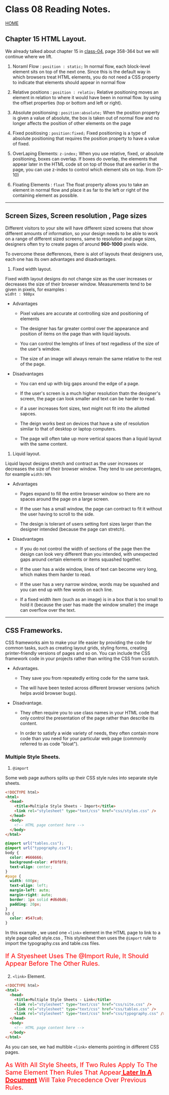 # Class 08 Reading Notes.

[HOME](https://sayefdeen.github.io/reading-notes201/)

## Chapter 15 HTML Layout.

We already talked about chapter 15 in [class-04](https://sayefdeen.github.io/reading-notes201/classes/class-04), page 358-364 but we will continue where we lift.

1. Noraml Flow : `position : static;` In normal flow, each block-level element sits on top of the next one. Since this is the default way in which browsers treat HTML elements, you do not need a CSS property to indicate that elements should appear in normal flow

2. Relative positions : `position : relativ;` Relative positioning moves an element in relation to where it would have been in normal flow. by using the offset properties (top or bottom and left or right).

3. Absolute positionsing : `position:absolute;` When the position property is given a value of absolute, the box is taken out of normal flow and no longer affects the position of other elements on the page

4. Fixed positiosing : `position:fixed;` Fixed positioning is a type of absolute positioning that requires the position property to have a value of fixed.

5. OverLaping Elements: `z-index;` When you use relative, fixed, or absolute positioning, boxes can overlap. If boxes do overlap, the elements that appear later in the HTML code sit on top of those that are earlier in the page, you can use z-index to control which element sits on top. from (0-10)

6. Floating Elements : `float` The float property allows you to take an element in normal flow and place it as far to the left or right of the containing element as possible.

---

## Screen Sizes, Screen resolution , Page sizes

Different visitors to your site will have different sized screens that show different amounts of information, so your design needs to be able to work on a range of different sized screens, same to resolution and page sizes, designers often try to create pages of around **960-1000** pixels wide.

To overcome these defferences, there is alot of layouts theat designers use, each one has its own advantages and disadvantages.

1. Fixed width layout.

Fixed width layout designs do not change size as the user increases or decreases the size of their browser window. Measurements tend to be given in pixels, for examples :  
 `widht : 980px`

- Advantages

  - Pixel values are accurate at controlling size and positioning of elements

  - The designer has far greater control over the appearance and position of items on the page than with liquid layouts.

  - You can control the lemghts of lines of text regadless of the size of the user's wimdow.

  - The size of an image will always remain the same relative to the rest of the page.

- Disadvantages

  - You can end up with big gaps around the edge of a page.

  - If the user's screen is a much higher resolution thatn the designer's screen, the page can look smaller and text can be harder to read.

  - if a user increases font sizes, text might not fit into the allotted sapces.

  - The deign works best on devices that have a site of resolution similar to that of desktop or laptop computers.

  - The page will often take up more vertical spaces than a liquid layout with the same content.

1. Liquid layout.

Liquid layout designs stretch and contract as the user increases or decreases the size of their browser window. They tend to use percentages, for example `width:90%`

- Advantages

  - Pages expand to fill the entire browser window so there are no spaces around the page on a large screen.

  - If the user has a small window, the page can contract to fit it without the user having to scroll to the side.

  - The design is tolerant of users setting font sizes larger than the designer intended (because the page can stretch).

- Disadvantages

  - If you do not control the width of sections of the page then the design can look very different than you intended, with unexpected gaps around certain elements or items squashed together.

  - If the user has a wide window, lines of text can become very long, which makes them harder to read.

  - If the user has a very narrow window, words may be squashed and you can end up with few words on each line.

  - If a fixed width item (such as an image) is in a box that is too small to hold it (because the user has made the window smaller) the image can overflow over the text.

---

## CSS Frameworks.

CSS frameworks aim to make your life easier by providing the code for common tasks, such as creating layout grids, styling forms, creating printer-friendly versions of pages and so on. You can include the CSS framework code in your projects rather than writing the CSS from scratch.

- Advantages.

  - They save you from repeatedly eriting code for the same task.

  - The will have been tested across different browser versions (which helps avoid browser bugs).

- Disadvantage.

  - They often require you to use class names in your HTML code that only control the presentation of the page rather than describe its content.

  - In order to satisfy a wide variety of needs, they often contain more code than you need for your particular web page (commonly referred to as code "bloat").

### Multiple Style Sheets.

1. `@import`

Some web page authors splits up their CSS style rules into separate style sheets.

```html
<!DOCTYPE html>
<html>
  <head>
    <title>Multiple Style Sheets - Import</title>
    <link rel="stylesheet" type="text/css" href="css/styles.css" />
  </head>
  <body>
    <!-- HTML page content here -->
  </body>
</html>
```

```css
@import url("tables.css");
@import url("typography.css");
body {
  color: #666666;
  background-color: #f8f8f8;
  text-align: center;
}
#page {
  width: 600px;
  text-align: left;
  margin-left: auto;
  margin-right: auto;
  border: 1px solid #d6d6d6;
  padding: 20px;
}
h3 {
  color: #547ca0;
}
```

In this example , we used one `<link>` element in the HTML page to link to a style page called style.css , This stylesheet then uses the `@import` rule to import the typography.css and table.css files.

<p style= "color: red; text-transform : capitalize; font-size:20px"> If a styesheet uses the @import rule, it should appear before  the other rules.</p>

2. `<link>` Element.

```html
<!DOCTYPE html>
<html>
  <head>
    <title>Multiple Style Sheets - Link</title>
    <link rel="stylesheet" type="text/css" href="css/site.css" />
    <link rel="stylesheet" type="text/css" href="css/tables.css" />
    <link rel="stylesheet" type="text/css" href="css/typography.css" />
  </head>
  <body>
    <!-- HTML page content here -->
  </body>
</html>
```

As you can see, we had multible `<link>` elements pointing in different CSS pages.

<p style= "color: red; text-transform : capitalize; font-size:20px">As with all style sheets, if two rules apply to the same element then rules that appear<span style="text-decoration : underline; font-weight : bold"> later in a document</span> will take precedence over previous rules. </p>

